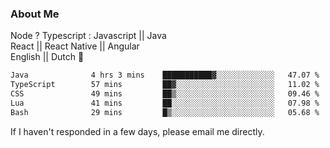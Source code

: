 ### About Me
Node ? Typescript : Javascript || Java\
React || React Native || Angular\
English || Dutch :pinching_hand:

 <!--START_SECTION:waka-->

```txt
Java              4 hrs 3 mins    ███████████▓░░░░░░░░░░░░░   47.07 %
TypeScript        57 mins         ██▓░░░░░░░░░░░░░░░░░░░░░░   11.02 %
CSS               49 mins         ██▒░░░░░░░░░░░░░░░░░░░░░░   09.46 %
Lua               41 mins         ██░░░░░░░░░░░░░░░░░░░░░░░   07.98 %
Bash              29 mins         █▒░░░░░░░░░░░░░░░░░░░░░░░   05.68 %
```

<!--END_SECTION:waka-->




If I haven't responded in a few days, please email me directly. 
